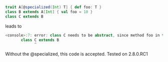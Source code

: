 ```scala
trait A[@specialized(Int) T] { def foo: T }
class B extends A[Int] { val foo = 10 }
class C extends B
```

leads to

```scala
<console>:7: error: class C needs to be abstract, since method foo in trait A of type => Int is not defined
       class C extends B
             ^
```

Without the @specialized, this code is accepted.  Tested on 2.8.0.RC1
